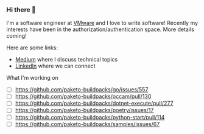 ### Hi there 👋

I'm a software engineer at [VMware](https://www.vmware.com/) and I love to write software!
Recently my interests have been in the authorization/authentication space. More details coming!

Here are some links:
- [Medium](https://joshuatcasey.medium.com/) where I discuss technical topics
- [LinkedIn](https://www.linkedin.com/in/joshuatcasey/) where we can connect

What I'm working on
- [ ] https://github.com/paketo-buildpacks/go/issues/557
- [ ] https://github.com/paketo-buildpacks/occam/pull/130
- [ ] https://github.com/paketo-buildpacks/dotnet-execute/pull/277
- [ ] https://github.com/paketo-buildpacks/poetry/issues/17
- [ ] https://github.com/paketo-buildpacks/python-start/pull/114
- [ ] https://github.com/paketo-buildpacks/samples/issues/67
